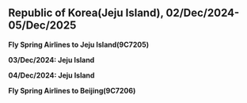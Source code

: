 ## Republic of Korea(Jeju Island), 02/Dec/2024-05/Dec/2025

**Fly Spring Airlines to Jeju Island(9C7205)**

**03/Dec/2024: Jeju Island**

**04/Dec/2024: Jeju Island**

**Fly Spring Airlines to Beijing(9C7206)**

